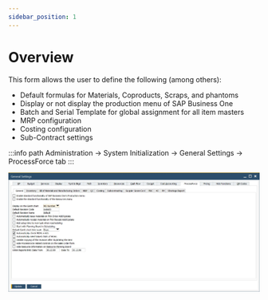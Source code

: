 ```yaml
---
sidebar_position: 1
---
```


# Overview

This form allows the user to define the following (among others):

- Default formulas for Materials, Coproducts, Scraps, and phantoms
- Display or not display the production menu of SAP Business One
- Batch and Serial Template for global assignment for all item masters
- MRP configuration
- Costing configuration
- Sub-Contract settings

:::info path
    Administration → System Initialization → General Settings → ProcessForce tab
:::

![General Tab](./media/general-tab/general-settings-general-tab.webp)
